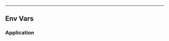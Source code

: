 <!-- Space: Projects -->
<!-- Parent: ZshNvm -->
<!-- Title: EnvVars ZshNvm -->
<!-- Label: ZshNvm -->
<!-- Label: Project -->
<!-- Label: EnvVars -->
<!-- Include: disclaimer.md -->
<!-- Include: ac:toc -->

---

## Env Vars

### Application
